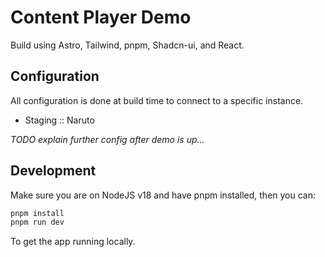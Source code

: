 # Content Player Demo

Build using Astro, Tailwind, pnpm, Shadcn-ui, and React.

## Configuration

All configuration is done at build time to connect to a specific instance.

- Staging :: Naruto

_TODO explain further config after demo is up..._

## Development

Make sure you are on NodeJS v18 and have pnpm installed, then you can:

```sh
pnpm install
pnpm run dev
```

To get the app running locally.
